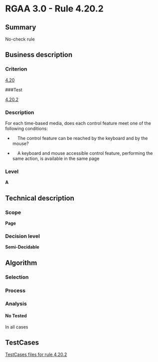 # RGAA 3.0 -  Rule 4.20.2

## Summary

No-check rule

## Business description

### Criterion

[4.20](http://asqatasun.github.io/RGAA--3.0--EN/RGAA3.0_Criteria_English_version_v1.html#crit-4-20)

###Test

[4.20.2](http://asqatasun.github.io/RGAA--3.0--EN/RGAA3.0_Criteria_English_version_v1.html#test-4-20-2)

### Description
For each time-based media, does each control
    feature meet one of the following conditions:
    <ul><li>&nbsp;&nbsp;&nbsp; The control feature can be
   reached by the keyboard and by the mouse?</li>
  <li>&nbsp;&nbsp;&nbsp; A keyboard and mouse
   accessible control feature,
   performing the same action, is available in the
   same page
  </li>
    </ul> 


### Level

**A**

## Technical description

### Scope

**Page**

### Decision level

**Semi-Decidable**

## Algorithm

### Selection

### Process

### Analysis

#### No Tested 

In all cases



##  TestCases 

[TestCases files for rule 4.20.2](https://gitlab.com/asqatasun/Asqatasun/-/tree/master/rules/rules-rgaa3.0/src/test/resources/testcases/rgaa30/Rgaa30Rule042002/) 


